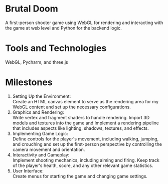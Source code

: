 # Brutal Doom
A first-person shooter game using WebGL for rendering and interacting with the game at web level  and Python for the backend logic.

# Tools and Technologies
WebGL, Pycharm, and three.js

# Milestones
1. Setting Up the Environment: <br>
Create an HTML canvas element to serve as the rendering area for my WebGL content and set up the necessary configurations.
2. Graphics and Rendering: <br>
Write vertex and fragment shaders to handle rendering. Import 3D models and textures into the game and Implement a rendering pipeline that includes aspects like lighting, shadows, textures, and effects.
3. Implementing Game Logic: <br>
Define controls for the player's movement, including walking, jumping, and crouching and set up the first-person perspective by controlling the camera movement and orientation.
4. Interactivity and Gameplay: <br>
Implement shooting mechanics, including aiming and firing. Keep track of the player's health, score, and any other relevant game statistics.
5. User Interface: <br>
Create menus for starting the game and changing game settings.